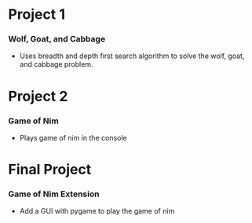 # Project 1
### Wolf, Goat, and Cabbage
- Uses breadth and depth first search algorithm to solve the wolf, goat, and cabbage problem.
# Project 2
### Game of Nim
- Plays game of nim in the console
# Final Project
### Game of Nim Extension
- Add a GUI with pygame to play the game of nim

